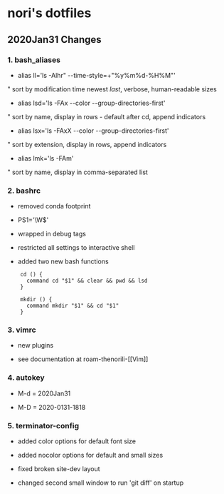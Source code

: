 # nori's dotfiles

## 2020Jan31 Changes

### 1. bash_aliases

  + alias ll='ls -Alhr" --time-style=+"%y%m%d-%H%M"'
  
"    sort by modification time newest *last*, verbose, human-readable sizes
    
  + alias lsd='ls -FAx --color --group-directories-first'
  
"    sort by name, display in rows - default after cd, append indicators
    
  + alias lsx='ls -FAxX --color --group-directories-first'
  
"    sort by extension, display in rows, append indicators
    
  + alias lmk='ls -FAm'
  
"    sort by name, display in comma-separated list

### 2. bashrc

  + removed conda footprint
  
  + PS1='\W\$'
  
  + wrapped in debug tags
  
  + restricted all settings to interactive shell
  
  + added two new bash functions
  
```
    cd () {
      command cd "$1" && clear && pwd && lsd
    }
    
    mkdir () {
      command mkdir "$1" && cd "$1" 
    }
```
### 3. vimrc

  + new plugins
  
  + see documentation at roam-thenorili-[[Vim]]

### 4. autokey

  + M-d = 2020Jan31
  
  + M-D = 2020-0131-1818

### 5. terminator-config

  + added color options for default font size
  
  + added nocolor options for default and small sizes
  
  + fixed broken site-dev layout
  
  + changed second small window to run 'git diff' on startup

